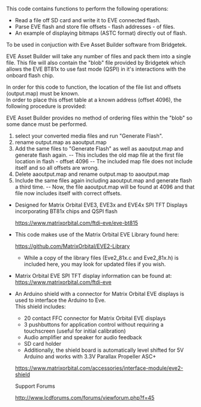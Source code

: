 This code contains functions to perform the following operations:

- Read a file off SD card and write it to EVE connected flash.
- Parse EVE flash and store file offsets - flash addresses - of files.
- An example of displaying bitmaps (ASTC format) directly out of flash.

To be used in conjuction with Eve Asset Builder software from Bridgetek.

EVE Asset Builder will take any number of files and pack them into a single file.  This file will also contain 
the "blob" file provided by Bridgetek which allows the EVE BT81x to use fast mode (QSPI) in it's interactions
with the onboard flash chip.

In order for this code to function, the location of the file list and offsets (output.map) must be known.  
In order to place this offset table at a known address (offset 4096), the following procedure is provided:

EVE Asset Builder provides no method of ordering files within the "blob" so some dance must be performed.
1) select your converted media files and run "Generate Flash".  
2) rename output.map as aaoutput.map
3) Add the same files to "Generate Flash" as well as aaoutput.map and generate flash again.
  -- This includes the old map file at the first file location in flash - offset 4096
  -- The included map file does not include itself and so all offsets are wrong.
4) Delete aaoutput.map and rename output.map to aaoutput.map
5) Include the same files again including aaoutput.map and generate flash a third time.
  -- Now, the file aaoutput.map will be found at 4096 and that file now includes itself with correct offsets.

- Designed for Matrix Orbital EVE3, EVE3x and EVE4x SPI TFT Displays incorporating BT81x chips and QSPI flash

  https://www.matrixorbital.com/ftdi-eve/eve-bt815

- This code makes use of the Matrix Orbital EVE Library found here: 

  https://github.com/MatrixOrbital/EVE2-Library

  - While a copy of the library files (Eve2_81x.c and Eve2_81x.h) is included here, you may look for updated
    files if you wish.  

- Matrix Orbital EVE SPI TFT display information can be found at: https://www.matrixorbital.com/ftdi-eve

- An Arduino shield with a connector for Matrix Orbital EVE displays is used to interface the Arduino to Eve.  
  This shield includes:
  - 20 contact FFC connector for Matrix Orbital EVE displays
  - 3 pushbuttons for application control without requiring a touchscreen (useful for initial calibration)
  - Audio amplifier and speaker for audio feedback
  - SD card holder
  - Additionally, the shield board is automatically level shifted for 5V Arduino and works with 3.3V Parallax Propeller ASC+ 
  
  https://www.matrixorbital.com/accessories/interface-module/eve2-shield
  
  Support Forums
  
  http://www.lcdforums.com/forums/viewforum.php?f=45

